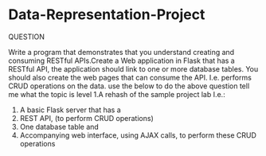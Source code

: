 # Data-Representation-Project

QUESTION

Write a program that demonstrates that you understand creating and consuming
RESTful APIs.Create a Web application in Flask that has a RESTful API, the application
should link to one or more database tables.
You should also create the web pages that can consume the API. I.e. performs
CRUD operations on the data. use the below to do the above question tell me what the topic is 
level 1.A rehash of the sample project lab I.e.:
1. A basic Flask server that has a
2. REST API, (to perform CRUD operations)
3. One database table and
4. Accompanying web interface, using AJAX
calls, to perform these CRUD operations

